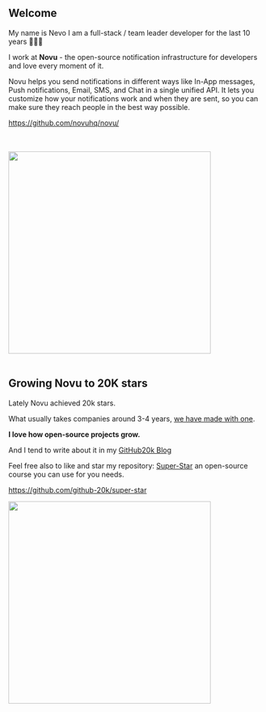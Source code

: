 ## Welcome

My name is Nevo I am a full-stack / team leader developer for the last 10 years 🙇🏻‍♂️

I work at **Novu** - the open-source notification infrastructure for developers and love every moment of it.

Novu helps you send notifications in different ways like In-App messages, Push notifications, Email, SMS, and Chat in a single unified API.
It lets you customize how your notifications work and when they are sent, so you can make sure they reach people in the best way possible.

https://github.com/novuhq/novu/

<br />
<br />

<a href="https://github.com/novuhq/novu/" target="_blank">
  <img src="https://user-images.githubusercontent.com/2233092/213641039-220ac15f-f367-4d13-9eaf-56e79433b8c1.png" width="400" />
</a>

<br />
<br />

## Growing Novu to 20K stars
Lately Novu achieved 20k stars.

What usually takes companies around 3-4 years, [we have made with one](https://star-history.com/#novuhq/novu&Date).


**I love how open-source projects grow.**

And I tend to write about it in my [GitHub20k Blog](https://www.github20k.com/blog)

Feel free also to like and star my repository: [Super-Star](https://github.com/github-20k/super-star) an open-source course you can use for you needs.

https://github.com/github-20k/super-star

<a href="https://github.com/github-20k/super-star" target="_blank">
  <img src="https://user-images.githubusercontent.com/100117126/232179431-20cc9660-be32-406c-8c84-cc1207188a9e.png" width="400" />
</a>

<br />
<br />
<br />


